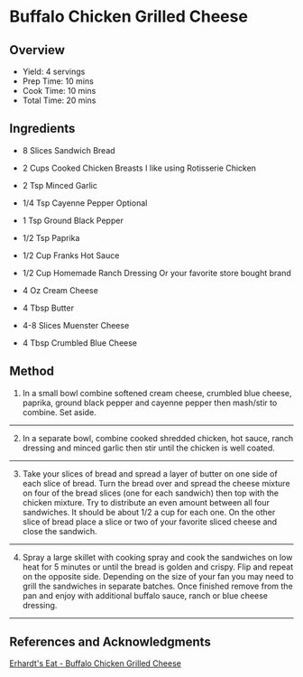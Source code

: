 # Buffalo Chicken Grilled Cheese

## Overview

- Yield: 4 servings
- Prep Time: 10 mins
- Cook Time: 10 mins
- Total Time: 20 mins

## Ingredients

- 8 Slices Sandwich Bread

- 2 Cups Cooked Chicken Breasts I like using Rotisserie Chicken

- 2 Tsp Minced Garlic

- 1/4 Tsp Cayenne Pepper Optional

- 1 Tsp Ground Black Pepper

- 1/2 Tsp Paprika

- 1/2 Cup Franks Hot Sauce

- 1/2 Cup Homemade Ranch Dressing Or your favorite store bought brand

- 4 Oz Cream Cheese

- 4 Tbsp Butter

- 4-8 Slices Muenster Cheese

- 4 Tbsp Crumbled Blue Cheese

## Method

1. In a small bowl combine softened cream cheese, crumbled blue cheese, paprika, ground black pepper and cayenne pepper then mash/stir to combine. Set aside.
---
2. In a separate bowl, combine cooked shredded chicken, hot sauce, ranch dressing and minced garlic then stir until the chicken is well coated.
---
3. Take your slices of bread and spread a layer of butter on one side of each slice of bread. Turn the bread over and spread the cheese mixture on four of the bread slices (one for each sandwich) then top with the chicken mixture. Try to distribute an even amount between all four sandwiches. It should be about 1/2 a cup for each one. On the other slice of bread place a slice or two of your favorite sliced cheese and close the sandwich.
---
4. Spray a large skillet with cooking spray and cook the sandwiches on low heat for 5 minutes or until the bread is golden and crispy. Flip and repeat on the opposite side. Depending on the size of your fan you may need to grill the sandwiches in separate batches. Once finished remove from the pan and enjoy with additional buffalo sauce, ranch or blue cheese dressing.
---

## References and Acknowledgments

[Erhardt's Eat - Buffalo Chicken Grilled Cheese](https://erhardtseat.com/buffalo-chicken-grilled-cheese/)
